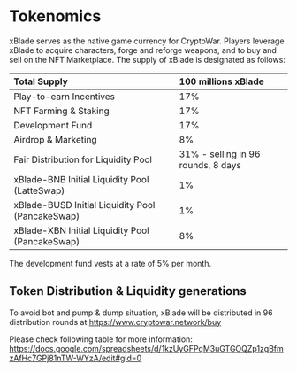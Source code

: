 # Tokenomics

xBlade serves as the native game currency for CryptoWar. Players leverage xBlade to acquire characters, forge and reforge weapons, and to buy and sell on the NFT Marketplace. The supply of xBlade is designated as follows:

| Total Supply | 100 millions xBlade |
| :--- | :--- |
| Play-to-earn Incentives | 17% |
| NFT Farming & Staking | 17% |
| Development Fund | 17% |
| Airdrop & Marketing | 8% |
| Fair Distribution for Liquidity Pool | 31% - selling in 96 rounds, 8 days|
| xBlade-BNB Initial Liquidity Pool (LatteSwap) | 1% |
| xBlade-BUSD Initial Liquidity Pool (PancakeSwap) | 1% |
| xBlade-XBN Initial Liquidity Pool (PancakeSwap) | 8% |

The development fund vests at a rate of 5% per month. 

## Token Distribution & Liquidity generations

To avoid bot and pump & dump situation, xBlade will be distributed in 96 distribution rounds at https://www.cryptowar.network/buy

Please check following table for more information: 
https://docs.google.com/spreadsheets/d/1kzUyGFPqM3uGTGOQZp1zgBfmzAfHc7GPj81nTW-WYzA/edit#gid=0

